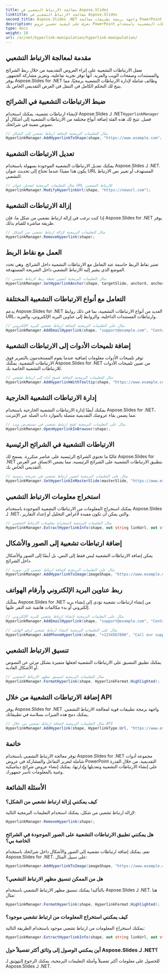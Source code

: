 ```yaml
---
title: معالجة الارتباط التشعبي في Aspose.Slides
linktitle: معالجة الارتباط التشعبي في Aspose.Slides
second_title: Aspose.Slides .NET واجهة برمجة تطبيقات معالجة PowerPoint
description: تعرف على كيفية تحسين عروض PowerPoint التقديمية باستخدام الارتباطات التشعبية باستخدام Aspose.Slides لـ .NET. قم بإنشاء المحتوى التفاعلي وتعديله وإدارته بسلاسة.
type: docs
weight: 10
url: /ar/net/hyperlink-manipulation/hyperlink-manipulation/
---
```


## مقدمة لمعالجة الارتباط التشعبي

تعمل الارتباطات التشعبية على إثراء العروض التقديمية من خلال ربط الشرائح والمستندات وصفحات الويب والمزيد. أنها توفر تجربة تفاعلية، وتعزيز مشاركة الجمهور. يوفر Aspose.Slides for .NET وظائف شاملة لإدارة الارتباطات التشعبية برمجيًا، مما يتيح لك التحكم الكامل في التنقل في العرض التقديمي الخاص بك.

## ضبط الارتباطات التشعبية في الشرائح

 لإنشاء ارتباطات تشعبية، يمكنك استخدام Aspose.Slides لـ .NET`HyperlinkManager` فصل. تتيح لك هذه الفئة إضافة أنواع مختلفة من الارتباطات التشعبية إلى أشكال أو نصوص معينة في شرائحك.

```csharp
// مثال للتعليمات البرمجية لإضافة ارتباط تشعبي إلى الشكل
HyperlinkManager.AddHyperlinkToShape(shape, "https://www.example.com"، "قم بزيارة موقعنا الإلكتروني")؛
```

## تعديل الارتباطات التشعبية

يمكنك تعديل الارتباطات التشعبية الموجودة بسهولة باستخدام Aspose.Slides لـ .NET. يكون هذا مفيدًا عندما تحتاج إلى تحديث عنوان URL المستهدف أو تغيير نص الارتباط التشعبي.

```csharp
// مثال للتعليمات البرمجية لتعديل عنوان URL للارتباط التشعبي
HyperlinkManager.ModifyHyperlinkUrl(shape, "https://newurl.com");
```

## إزالة الارتباطات التشعبية

إذا كنت ترغب في إزالة ارتباط تشعبي من شكل ما، فإن Aspose.Slides for .NET يوفر طريقة مباشرة للقيام بذلك.

```csharp
// مثال للتعليمات البرمجية لإزالة ارتباط تشعبي من الشكل
HyperlinkManager.RemoveHyperlink(shape);
```

## العمل مع نقاط الربط

تعتبر نقاط الربط حاسمة عند التعامل مع الارتباطات التشعبية داخل الشرائح. وهي تحدد الموضع الذي يشير إليه الارتباط التشعبي داخل الشريحة المستهدفة.

```csharp
// مثال التعليمات البرمجية لتعيين نقطة ربط لارتباط تشعبي
HyperlinkManager.SetHyperlinkAnchor(shape, targetSlide, anchorX, anchorY);
```

## التعامل مع أنواع الارتباطات التشعبية المختلفة

يدعم Aspose.Slides for .NET العديد من أنواع الارتباطات التشعبية، بما في ذلك روابط URL، وارتباطات المستندات الداخلية، والروابط إلى عناوين البريد الإلكتروني، والمزيد.

```csharp
// مثال على التعليمات البرمجية لإضافة ارتباط تشعبي للبريد الإلكتروني
HyperlinkManager.AddEmailHyperlink(shape, "support@example.com", "Contact Support");
```

## إضافة تلميحات الأدوات إلى الارتباطات التشعبية

توفر تلميحات الأدوات معلومات إضافية عندما يقوم المستخدمون بالتمرير فوق الارتباطات التشعبية. يمكّنك Aspose.Slides for .NET من تعيين تلميحات الأدوات للارتباطات التشعبية الخاصة بك.

```csharp
// مثال للتعليمات البرمجية لإضافة تلميح أداة إلى ارتباط تشعبي
HyperlinkManager.AddHyperlinkWithTooltip(shape, "https://www.example.com"، "قم بزيارة موقعنا الإلكتروني"، "انقر للاستكشاف")؛
```

## إدارة الارتباطات التشعبية الخارجية

يمكنك أيضًا إدارة الارتباطات التشعبية الخارجية باستخدام Aspose.Slides for .NET، مما يضمن بقاء عروضك التقديمية متصلة بالموارد ذات الصلة عبر الإنترنت.

```csharp
// مثال على التعليمات البرمجية لفتح ارتباط تشعبي في مستعرض ويب
HyperlinkManager.OpenHyperlinkInBrowser(shape);
```

## الارتباطات التشعبية في الشرائح الرئيسية

غالبًا ما تحتوي الشرائح الرئيسية على عناصر متكررة. يسمح لك Aspose.Slides for .NET بتطبيق الارتباطات التشعبية على الشرائح الرئيسية، مما يضمن الاتساق عبر العرض التقديمي الخاص بك.

```csharp
// مثال على التعليمات البرمجية لتعيين ارتباط تشعبي في شريحة رئيسية
HyperlinkManager.SetHyperlinkInMasterSlide(masterSlide, "https://www.example.com"، "قم بزيارة موقعنا الإلكتروني")؛
```

## استخراج معلومات الارتباط التشعبي

يمكنك استخراج المعلومات من الارتباطات التشعبية الموجودة باستخدام Aspose.Slides لـ .NET، والتي يمكن أن تكون مفيدة لأغراض التحليل أو إعداد التقارير.

```csharp
// مثال التعليمات البرمجية لاستخراج معلومات الارتباط التشعبي
HyperlinkManager.ExtractHyperlinkInfo(shape, out string linkUrl, out string linkText);
```

## إضافة ارتباطات تشعبية إلى الصور والأشكال

يمكن إضافة الارتباطات التشعبية ليس فقط إلى النص، بل أيضًا إلى الصور والأشكال داخل الشرائح.

```csharp
// مثال على التعليمات البرمجية لإضافة ارتباط تشعبي إلى صورة
HyperlinkManager.AddHyperlinkToImage(imageShape, "https://www.example.com"، "انقر فوق الصورة لمعرفة المزيد")؛
```

## ربط عناوين البريد الإلكتروني وأرقام الهواتف

يمكّنك Aspose.Slides for .NET من إنشاء ارتباطات تشعبية تؤدي إلى إنشاء بريد إلكتروني أو بدء مكالمات هاتفية عند النقر عليها.

```csharp
// مثال على التعليمات البرمجية لإنشاء ارتباط تشعبي للبريد الإلكتروني
HyperlinkManager.AddEmailHyperlink(shape, "support@example.com", "Contact Support");

// مثال على التعليمات البرمجية لإنشاء ارتباط تشعبي لرقم الهاتف
HyperlinkManager.AddPhoneHyperlink(shape, "+1234567890", "Call our support");
```

## تنسيق الارتباط التشعبي

يمكنك تطبيق التنسيق على الارتباطات التشعبية لجعلها متميزة بشكل مرئي عن النصوص أو الأشكال العادية.

```csharp
// مثال للتعليمات البرمجية لتنسيق مظهر الارتباط التشعبي
HyperlinkManager.FormatHyperlink(shape, HyperlinkFormat.Highlighted);
```

## إضافة الارتباطات التشعبية من خلال API

يوفر Aspose.Slides for .NET واجهة برمجة تطبيقات قوية لمعالجة الارتباط التشعبي. يمكنك دمج هذه الميزات بسلاسة في تطبيقاتك.

```csharp
// مثال التعليمات البرمجية لإضافة ارتباط تشعبي من خلال API
HyperlinkManager.AddHyperlink(shape, HyperlinkType.Url, "https://www.example.com");
```

## خاتمة

توفر معالجة الارتباط التشعبي باستخدام Aspose.Slides for .NET مجموعة أدوات شاملة لتعزيز التفاعل والمشاركة في عروض PowerPoint التقديمية. من خلال القدرة على إنشاء الارتباطات التشعبية وتعديلها وإدارتها، يمكنك إنشاء عروض شرائح ديناميكية وغنية بالمعلومات تأسر جمهورك.

## الأسئلة الشائعة

### كيف يمكنني إزالة ارتباط تشعبي من الشكل؟

لإزالة ارتباط تشعبي من شكل، يمكنك استخدام التعليمات البرمجية التالية:

```csharp
HyperlinkManager.RemoveHyperlink(shape);
```

### هل يمكنني تطبيق الارتباطات التشعبية على الصور الموجودة في الشرائح الخاصة بي؟

نعم، يمكنك إضافة ارتباطات تشعبية إلى الصور والأشكال داخل شرائحك باستخدام Aspose.Slides for .NET. على سبيل المثال:

```csharp
HyperlinkManager.AddHyperlinkToImage(imageShape, "https://www.example.com"، "انقر فوق الصورة لمعرفة المزيد")؛
```

### هل من الممكن تنسيق مظهر الارتباط التشعبي؟

بالتأكيد! يمكنك تنسيق مظهر الارتباط التشعبي باستخدام Aspose.Slides لـ .NET. هنا مثال:

```csharp
HyperlinkManager.FormatHyperlink(shape, HyperlinkFormat.Highlighted);
```

### كيف يمكنني استخراج المعلومات من ارتباط تشعبي موجود؟

يمكنك استخراج المعلومات من ارتباط تشعبي موجود باستخدام الطريقة التالية:

```csharp
HyperlinkManager.ExtractHyperlinkInfo(shape, out string linkUrl, out string linkText);
```

### أين يمكنني الوصول إلى وثائق أكثر تفصيلاً حول Aspose.Slides لـ .NET؟

للحصول على معلومات أكثر تفصيلاً وأمثلة التعليمات البرمجية، يمكنك الرجوع إلى[توثيق](https://reference.aspose.com/slides/net/) لـ Aspose.Slides لـ .NET.